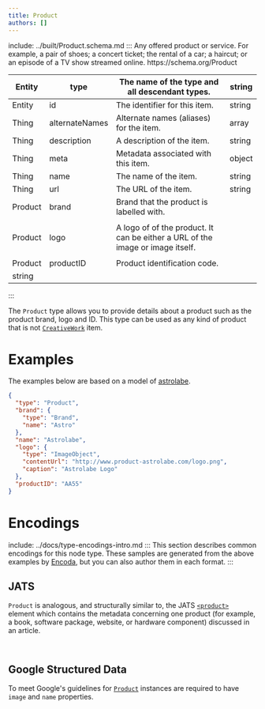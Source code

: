 ```yaml
---
title: Product
authors: []
---
```


include: ../built/Product.schema.md
:::
Any offered product or service. For example, a pair of shoes; a concert ticket; the rental of a car; a haircut; or an episode of a TV show streamed online. https&#x3A;//schema.org/Product

| Entity  | type           | The name of the type and all descendant types.                                 | string |
| ------- | -------------- | ------------------------------------------------------------------------------ | ------ |
| Entity  | id             | The identifier for this item.                                                  | string |
| Thing   | alternateNames | Alternate names (aliases) for the item.                                        | array  |
| Thing   | description    | A description of the item.                                                     | string |
| Thing   | meta           | Metadata associated with this item.                                            | object |
| Thing   | name           | The name of the item.                                                          | string |
| Thing   | url            | The URL of the item.                                                           | string |
| Product | brand          | Brand that the product is labelled with.                                       |        |
|         |                |                                                                                |        |
| Product | logo           | A logo of of the product. It can be either a URL of the image or image itself. |        |
|         |                |                                                                                |        |
| Product | productID      | Product identification code.                                                   |        |
| string  |                |                                                                                |        |

:::

The `Product` type allows you to provide details about a product such as the product brand, logo and ID. This type can be used as any kind of product that is not [`CreativeWork`](/CreativeWork) item.

# Examples

The examples below are based on a model of [astrolabe](https://en.wikipedia.org/wiki/Astrolabe).

```json import=example
{
  "type": "Product",
  "brand": {
    "type": "Brand",
    "name": "Astro"
  },
  "name": "Astrolabe",
  "logo": {
    "type": "ImageObject",
    "contentUrl": "http://www.product-astrolabe.com/logo.png",
    "caption": "Astrolabe Logo"
  },
  "productID": "AA55"
}
```

# Encodings

include: ../docs/type-encodings-intro.md
:::
This section describes common encodings for this node type. These samples are generated from the above examples by [Encoda](https://stencila.github.io/encoda), but you can also author them in each format.
:::

## JATS

`Product` is analogous, and structurally similar to, the JATS [`<product>`](https://jats.nlm.nih.gov/archiving/tag-library/1.1/element/product.html) element which contains the metadata concerning one product (for example, a book, software package, website, or hardware component) discussed in an article.

```jats export=example


```

## Google Structured Data

To meet Google's guidelines for [`Product`](https://developers.google.com/search/docs/data-types/product#product) instances are required to have `image` and `name` properties.

[//]: # 'WIP: Needs JATS Fixes'
